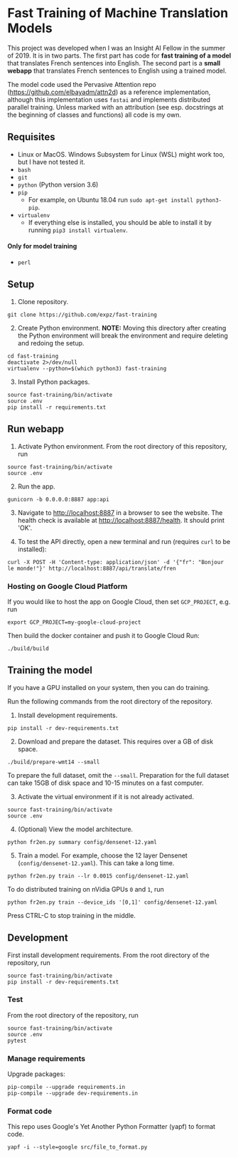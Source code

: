 # Fast Training of Machine Translation Models

This project was developed when I was an Insight AI Fellow in the summer of 2019. It is in two parts. The first part has code for __fast training of a model__ that translates French sentences into English. The second part is a __small webapp__ that translates French sentences to English using a trained model.

The model code used the Pervasive Attention repo (https://github.com/elbayadm/attn2d) as a reference implementation, although this implementation uses `fastai` and implements distributed parallel training. Unless marked with an attribution (see esp. docstrings at the beginning of classes and functions) all code is my own.

## Requisites

- Linux or MacOS. Windows Subsystem for Linux (WSL) might work too, but I have not tested it.
- `bash`
- `git`
- `python` (Python version 3.6)
- `pip`
  * For example, on Ubuntu 18.04 run `sudo apt-get install python3-pip`.
- `virtualenv`
  * If everything else is installed, you should be able to install it by running `pip3 install virtualenv`.

#### Only for model training

- `perl`

## Setup

1. Clone repository.
```
git clone https://github.com/expz/fast-training
```

2. Create Python environment. __NOTE:__ Moving this directory after creating the Python environment will break the environment and require deleting and redoing the setup.
```
cd fast-training
deactivate 2>/dev/null
virtualenv --python=$(which python3) fast-training
```

3. Install Python packages.
```
source fast-training/bin/activate
source .env
pip install -r requirements.txt
```

## Run webapp

1. Activate Python environment. From the root directory of this repository, run
```
source fast-training/bin/activate
source .env
```

2. Run the app.
```
gunicorn -b 0.0.0.0:8887 app:api
```

3. Navigate to [http://localhost:8887](http://localhost:8887) in a browser to see the website. The health check is available at [http://localhost:8887/health](http://localhost:8887/health). It should print 'OK'.

4. To test the API directly, open a new terminal and run (requires `curl` to be installed):
```
curl -X POST -H 'Content-type: application/json' -d '{"fr": "Bonjour le monde!"}' http://localhost:8887/api/translate/fren
```

### Hosting on Google Cloud Platform

If you would like to host the app on Google Cloud, then set `GCP_PROJECT`, e.g. run
```
export GCP_PROJECT=my-google-cloud-project
```
Then build the docker container and push it to Google Cloud Run:
```
./build/build
```

## Training the model

If you have a GPU installed on your system, then you can do training.

Run the following commands from the root directory of the repository.

1. Install development requirements.
```
pip install -r dev-requirements.txt
```

2. Download and prepare the dataset. This requires over a GB of disk space.
```
./build/prepare-wmt14 --small
```
To prepare the full dataset, omit the `--small`. Preparation for the full dataset can take 15GB of disk space and 10-15 minutes on a fast computer. 

3. Activate the virtual environment if it is not already activated.
```
source fast-training/bin/activate
source .env
```

4. (Optional) View the model architecture.
```
python fr2en.py summary config/densenet-12.yaml
```

5. Train a model. For example, choose the 12 layer Densenet (`config/densenet-12.yaml`). This can take a long time.
```
python fr2en.py train --lr 0.0015 config/densenet-12.yaml
```
To do distributed training on nVidia GPUs `0` and `1`, run
```
python fr2en.py train --device_ids '[0,1]' config/densenet-12.yaml
```
Press CTRL-C to stop training in the middle.

## Development

First install development requirements. From the root directory of the repository, run
```
source fast-training/bin/activate
pip install -r dev-requirements.txt
```

### Test

From the root directory of the repository, run
```
source fast-training/bin/activate
source .env
pytest
```

### Manage requirements

Upgrade packages:
```
pip-compile --upgrade requirements.in
pip-compile --upgrade dev-requirements.in
```

### Format code

This repo uses Google's Yet Another Python Formatter (yapf) to format code.
```
yapf -i --style=google src/file_to_format.py
```
